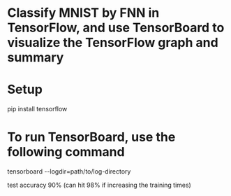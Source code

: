 # Classify MNIST by FNN in TensorFlow, and use TensorBoard to visualize the TensorFlow graph and summary

# Setup
pip install tensorflow

# To run TensorBoard, use the following command
tensorboard --logdir=path/to/log-directory

test accuracy
90% (can hit 98% if increasing the training times)

